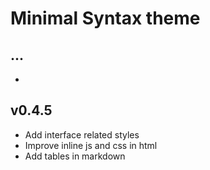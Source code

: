 # Minimal Syntax theme

## ...

- 

## v0.4.5
- Add interface related styles
- Improve inline js and css in html
- Add tables in markdown
